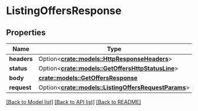 # ListingOffersResponse

## Properties

Name | Type | Description | Notes
------------ | ------------- | ------------- | -------------
**headers** | Option<[**crate::models::HttpResponseHeaders**](HttpResponseHeaders.md)> |  | [optional]
**status** | Option<[**crate::models::GetOffersHttpStatusLine**](GetOffersHttpStatusLine.md)> |  | [optional]
**body** | [**crate::models::GetOffersResponse**](GetOffersResponse.md) |  | 
**request** | Option<[**crate::models::ListingOffersRequestParams**](ListingOffersRequestParams.md)> |  | [optional]

[[Back to Model list]](../README.md#documentation-for-models) [[Back to API list]](../README.md#documentation-for-api-endpoints) [[Back to README]](../README.md)


